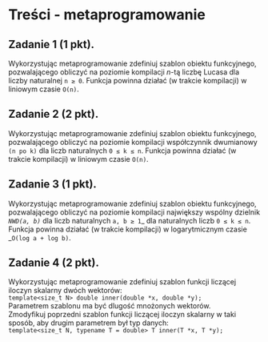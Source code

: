 # Treści - metaprogramowanie

## Zadanie 1 (1 pkt).
Wykorzystując metaprogramowanie zdefiniuj szablon obiektu funkcyjnego, pozwalającego obliczyć na poziomie kompilacji _n_-tą liczbę Lucasa dla liczby naturalnej `n ≥ 0`. Funkcja powinna działać (w trakcie kompilacji) w liniowym czasie `O(n)`.

## Zadanie 2 (2 pkt).
Wykorzystując metaprogramowanie zdefiniuj szablon obiektu funkcyjnego, pozwalającego obliczyć na poziomie kompilacji współczynnik dwumianowy `(n po k)` dla liczb naturalnych `0 ≤ k ≤ n`. Funkcja powinna działać (w trakcie kompilacji) w liniowym czasie `O(n)`.

## Zadanie 3 (1 pkt).
Wykorzystując metaprogramowanie zdefiniuj szablon obiektu funkcyjnego, pozwalającego obliczyć na poziomie kompilacji największy wspólny dzielnik _`NWD(a, b)`_ dla liczb naturalnych `a, b ≥ 1`_ dla naturalnych liczb `0 ≤ k ≤ n`. Funkcja powinna działać (w trakcie kompilacji) w logarytmicznym czasie _`O(log a + log b)`.

## Zadanie 4 (2 pkt).
Wykorzystując metaprogramowanie zdefiniuj szablon funkcji liczącej iloczyn skalarny dwóch wektorów:  
`template<size_t N> double inner(double *x, double *y);`  
Parametrem szablonu ma być dlugość mnożonych wektorów.  
Zmodyfikuj poprzedni szablon funkcji liczącej iloczyn skalarny w taki sposób, aby drugim parametrem był typ danych:  
`template<size_t N, typename T = double> T inner(T *x, T *y);`